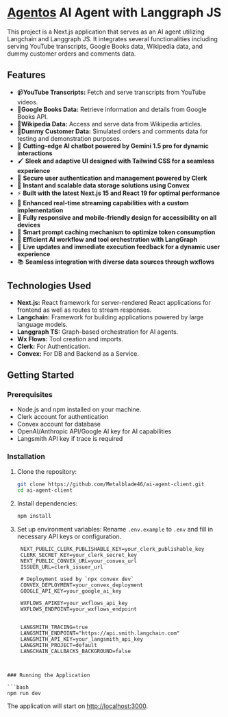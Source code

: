# [Agentos](https://agent.sabbyasachi.online) AI Agent with Langgraph JS

This project is a Next.js application that serves as an AI agent utilizing Langchain and Langgraph JS. It integrates several functionalities including serving YouTube transcripts, Google Books data, Wikipedia data, and dummy customer orders and comments data.

## Features

- 📹**YouTube Transcripts:** Fetch and serve transcripts from YouTube videos.
- 📘**Google Books Data:** Retrieve information and details from Google Books API.
- 📑**Wikipedia Data:** Access and serve data from Wikipedia articles.
- 👤**Dummy Customer Data:** Simulated orders and comments data for testing and demonstration purposes.
- 🤖 **Cutting-edge AI chatbot powered by Gemini 1.5 pro for dynamic interactions**
- 🖌️ **Sleek and adaptive UI designed with Tailwind CSS for a seamless experience**
- 🔐 **Secure user authentication and management powered by Clerk**
- 📙 **Instant and scalable data storage solutions using Convex**
- ⚡ **Built with the latest Next.js 15 and React 19 for optimal performance**
- 🎏 **Enhanced real-time streaming capabilities with a custom implementation**
- 📱 **Fully responsive and mobile-friendly design for accessibility on all devices**
- 🧠 **Smart prompt caching mechanism to optimize token consumption**
- 🔧 **Efficient AI workflow and tool orchestration with LangGraph**
- 🔄 **Live updates and immediate execution feedback for a dynamic user experience**
- 📚 **Seamless integration with diverse data sources through wxflows**

## Technologies Used

- **Next.js:** React framework for server-rendered React applications for frontend as well as routes to stream responses.
- **Langchain:** Framework for building applications powered by large language models.
- **Langgraph TS:** Graph-based orchestration for AI agents.
- **Wx Flows:** Tool creation and imports.
- **Clerk:** For Authentication.
- **Convex:** For DB and Backend as a Service.

## Getting Started

### Prerequisites

- Node.js and npm installed on your machine.
- Clerk account for authentication
- Convex account for database
- OpenAI/Anthropic API/Google AI key for AI capabilities
- Langsmith API key if trace is required

### Installation

1. Clone the repository:
   ```bash
   git clone https://github.com/Metalblade46/ai-agent-client.git
   cd ai-agent-client
   ```

2. Install dependencies:
   ```bash
   npm install
   ```

3. Set up environment variables:
   Rename `.env.example` to `.env` and fill in necessary API keys or configuration.
   ```env
    NEXT_PUBLIC_CLERK_PUBLISHABLE_KEY=your_clerk_publishable_key
    CLERK_SECRET_KEY=your_clerk_secret_key
    NEXT_PUBLIC_CONVEX_URL=your_convex_url
    ISSUER_URL=clerk_issuer_url

    # Deployment used by `npx convex dev`
    CONVEX_DEPLOYMENT=your_convex_deployment
    GOOGLE_API_KEY=your_google_ai_key

    WXFLOWS_APIKEY=your_wxflows_api_key
    WXFLOWS_ENDPOINT=your_wxflows_endpoint


    LANGSMITH_TRACING=true
    LANGSMITH_ENDPOINT="https://api.smith.langchain.com"
    LANGSMITH_API_KEY=your_langsmith_api_key
    LANGSMITH_PROJECT=default
    LANGCHAIN_CALLBACKS_BACKGROUND=false
```
   

### Running the Application

```bash
npm run dev
```

The application will start on [http://localhost:3000](http://localhost:3000).